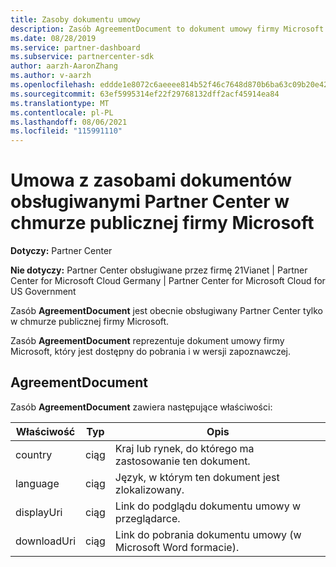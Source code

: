 ```yaml
---
title: Zasoby dokumentu umowy
description: Zasób AgreementDocument to dokument umowy firmy Microsoft do pobrania i wersji zapoznawczej. Jest ona obsługiwana przez Partner Center w chmurze publicznej firmy Microsoft.
ms.date: 08/28/2019
ms.service: partner-dashboard
ms.subservice: partnercenter-sdk
author: aarzh-AaronZhang
ms.author: v-aarzh
ms.openlocfilehash: eddde1e8072c6aeeee814b52f46c7648d870b6ba63c09b20e4270b17f8386383
ms.sourcegitcommit: 63ef5995314ef22f29768132dff2acf45914ea84
ms.translationtype: MT
ms.contentlocale: pl-PL
ms.lasthandoff: 08/06/2021
ms.locfileid: "115991110"
---
```

# <a name="agreement-document-resources-supported-by-partner-center-in-the-microsoft-public-cloud"></a>Umowa z zasobami dokumentów obsługiwanymi Partner Center w chmurze publicznej firmy Microsoft

**Dotyczy:** Partner Center

**Nie dotyczy:** Partner Center obsługiwane przez firmę 21Vianet | Partner Center for Microsoft Cloud Germany | Partner Center for Microsoft Cloud for US Government

Zasób **AgreementDocument** jest obecnie obsługiwany Partner Center tylko w chmurze publicznej firmy Microsoft.

Zasób **AgreementDocument** reprezentuje dokument umowy firmy Microsoft, który jest dostępny do pobrania i w wersji zapoznawczej.

## <a name="agreementdocument"></a>AgreementDocument

Zasób **AgreementDocument** zawiera następujące właściwości:

| Właściwość       | Typ   | Opis                                                                                               |
|----------------|--------|-----------------------------------------------------------------------------------------------------------|
| country | ciąg | Kraj lub rynek, do którego ma zastosowanie ten dokument. |
| language | ciąg | Język, w którym ten dokument jest zlokalizowany. |
| displayUri | ciąg | Link do podglądu dokumentu umowy w przeglądarce.  |
| downloadUri |ciąg | Link do pobrania dokumentu umowy (w Microsoft Word formacie). |

